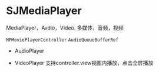 # SJMediaPlayer
MediaPlayer，Avdio，Video. 多媒体，音频，视频

`MPMoviePlayerController` `AudioQueueBufferRef`

* AudioPlayer

* VideoPlayer
 支持controller.view视图内播放，点击全屏播放
